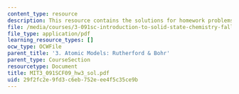 ```yaml
---
content_type: resource
description: This resource contains the solutions for homework problems.
file: /media/courses/3-091sc-introduction-to-solid-state-chemistry-fall-2010/29f2fc2e9fd3c6eb752eee4f5c35ce9b_MIT3_091SCF09_hw3_sol.pdf
file_type: application/pdf
learning_resource_types: []
ocw_type: OCWFile
parent_title: '3. Atomic Models: Rutherford & Bohr'
parent_type: CourseSection
resourcetype: Document
title: MIT3_091SCF09_hw3_sol.pdf
uid: 29f2fc2e-9fd3-c6eb-752e-ee4f5c35ce9b
---
```

